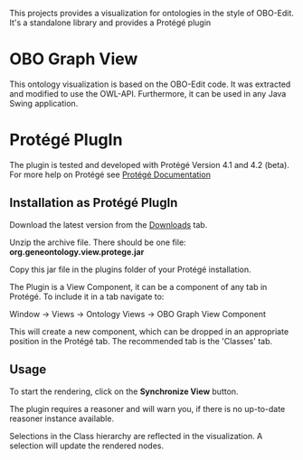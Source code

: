 This projects provides a visualization for ontologies in the style of OBO-Edit.
It's a standalone library and provides a Protégé plugin

# OBO Graph View #

This ontology visualization is based on the OBO-Edit code. It was extracted and modified to use the OWL-API.
Furthermore, it can be used in any Java Swing application.

# Protégé PlugIn #

The plugin is tested and developed with Protégé Version 4.1 and 4.2 (beta).
For more help on Protégé see [Protégé Documentation](http://protegewiki.stanford.edu/wiki/Protege4UserDocs)

## Installation as Protégé PlugIn ##
Download the latest version from the [Downloads](http://code.google.com/p/obographview/downloads/list) tab.

Unzip the archive file. There should be one file: **org.geneontology.view.protege.jar**

Copy this jar file in the plugins folder of your Protégé installation.

The Plugin is a View Component, it can be a component of any tab in Protégé. To include it in a tab navigate to:

Window -> Views -> Ontology Views -> OBO Graph View Component

This will create a new component, which can be dropped in an appropriate position in the Protégé tab.
The recommended tab is the 'Classes' tab.

## Usage ##

To start the rendering, click on the **Synchronize View** button.

The plugin requires a reasoner and will warn you, if there is no up-to-date reasoner instance available.

Selections in the Class hierarchy are reflected in the visualization. A selection will update the rendered nodes.